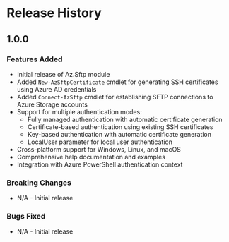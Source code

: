 # Release History

## 1.0.0

### Features Added
* Initial release of Az.Sftp module
* Added `New-AzSftpCertificate` cmdlet for generating SSH certificates using Azure AD credentials
* Added `Connect-AzSftp` cmdlet for establishing SFTP connections to Azure Storage accounts
* Support for multiple authentication modes:
  - Fully managed authentication with automatic certificate generation
  - Certificate-based authentication using existing SSH certificates
  - Key-based authentication with automatic certificate generation
  - LocalUser parameter for local user authentication
* Cross-platform support for Windows, Linux, and macOS
* Comprehensive help documentation and examples
* Integration with Azure PowerShell authentication context

### Breaking Changes
* N/A - Initial release

### Bugs Fixed
* N/A - Initial release
